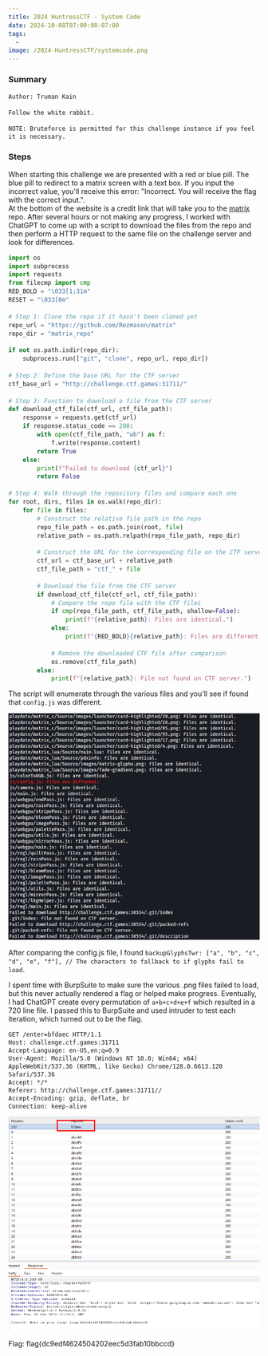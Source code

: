 ```yaml
---
title: 2024 HuntressCTF - System Code
date: 2024-10-08T07:00:00-07:00
tags:
  - 
image: /2024-HuntressCTF/systemcode.png
---
```


### Summary
```
Author: Truman Kain

Follow the white rabbit.

NOTE: Bruteforce is permitted for this challenge instance if you feel it is necessary.
```

### Steps

When starting this challenge we are presented with a red or blue pill.  The blue pill to redirect to a matrix screen with a text box.  If you input the incorrect  value, you'll receive this error: "Incorrect. You will receive the flag with the correct input.".  
At the bottom of the website is a credit link that will take you to the [matrix]("https://github.com/Rezmason/matrix") repo.  After several hours or not making any progress, I worked with ChatGPT to come up with a script to download the files from the repo and then perform a HTTP request to the same file on the challenge server and look for differences. 

```python
import os
import subprocess
import requests
from filecmp import cmp
RED_BOLD = "\033[1;31m"
RESET = "\033[0m"

# Step 1: Clone the repo if it hasn't been cloned yet
repo_url = "https://github.com/Rezmason/matrix"
repo_dir = "matrix_repo"

if not os.path.isdir(repo_dir):
    subprocess.run(["git", "clone", repo_url, repo_dir])

# Step 2: Define the base URL for the CTF server
ctf_base_url = "http://challenge.ctf.games:31711/"

# Step 3: Function to download a file from the CTF server
def download_ctf_file(ctf_url, ctf_file_path):
    response = requests.get(ctf_url)
    if response.status_code == 200:
        with open(ctf_file_path, "wb") as f:
            f.write(response.content)
        return True
    else:
        print(f"Failed to download {ctf_url}")
        return False

# Step 4: Walk through the repository files and compare each one
for root, dirs, files in os.walk(repo_dir):
    for file in files:
        # Construct the relative file path in the repo
        repo_file_path = os.path.join(root, file)
        relative_path = os.path.relpath(repo_file_path, repo_dir)
        
        # Construct the URL for the corresponding file on the CTF server
        ctf_url = ctf_base_url + relative_path
        ctf_file_path = "ctf_" + file

        # Download the file from the CTF server
        if download_ctf_file(ctf_url, ctf_file_path):
            # Compare the repo file with the CTF filei
            if cmp(repo_file_path, ctf_file_path, shallow=False):
                print(f"{relative_path}: Files are identical.")
            else:
                print(f"{RED_BOLD}{relative_path}: Files are different.{RESET}")
            
            # Remove the downloaded CTF file after comparison
            os.remove(ctf_file_path)
        else:
            print(f"{relative_path}: File not found on CTF server.")
```

The script will enumerate through the various files and you'll see if found that `config.js` was different. 

![](/static/2024-HuntressCTF/sc1.png)

After comparing the config.js file, I found `backupGlyphsTwr: ["a", "b", "c", "d", "e", "f"], // The characters to fallback to if glyphs fail to load`.

I spent time with BurpSuite to make sure the various .png files failed to load, but this never actually rendered a flag or helped make progress.  Eventually, I had ChatGPT create every permutation of `a+b+c+d+e+f` which resulted in a 720 line file.  I passed this to BurpSuite and used intruder to test each iteration, which turned out to be the flag.  
```
GET /enter=bfdaec HTTP/1.1
Host: challenge.ctf.games:31711
Accept-Language: en-US,en;q=0.9
User-Agent: Mozilla/5.0 (Windows NT 10.0; Win64; x64) AppleWebKit/537.36 (KHTML, like Gecko) Chrome/128.0.6613.120 Safari/537.36
Accept: */*
Referer: http://challenge.ctf.games:31711//
Accept-Encoding: gzip, deflate, br
Connection: keep-alive
```
![](/static/2024-HuntressCTF/sc2.png)



Flag: flag{dc9edf4624504202eec5d3fab10bbccd}